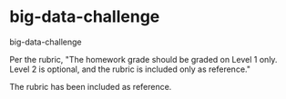 # big-data-challenge
big-data-challenge


Per the rubric, "The homework grade should be graded on Level 1 only.  Level 2 is optional, and the rubric is included only as reference."

The rubric has been included as reference.
